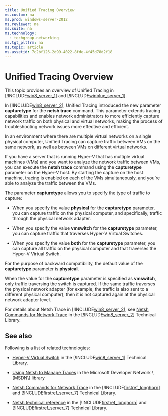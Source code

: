 ```yaml
---
title: Unified Tracing Overview
ms.custom: na
ms.prod: windows-server-2012
ms.reviewer: na
ms.suite: na
ms.technology: 
  - techgroup-networking
ms.tgt_pltfrm: na
ms.topic: article
ms.assetid: 7c2bf126-2d99-4022-8fde-4f45d78d2f18
---
```

# Unified Tracing Overview
This topic provides an overview of Unified Tracing in [!INCLUDE[win8_server_1](../Token/win8_server_1_md.md)] and [!INCLUDE[winblue_server_1](../Token/winblue_server_1_md.md)].  
  
In [!INCLUDE[win8_server_2](../Token/win8_server_2_md.md)], Unified Tracing introduced the new parameter **capturetype** for the **netsh trace** command. This parameter extends tracing capabilities and enables network administrators to more efficiently capture network traffic on both physical and virtual networks, making the process of troubleshooting network issues more effective and efficient.  
  
In an environment where there are multiple virtual networks on a single physical computer, Unified Tracing can capture traffic between VMs on the same network, as well as between VMs on different virtual networks.  
  
If you have a server that is running Hyper\-V that has multiple virtual machines \(VMs\) and you want to analyze the network traffic between VMs, you can execute the **netsh trace** command using the **capturetype** parameter on the Hyper\-V host. By starting the capture on the host machine, tracing is enabled on each of the VMs simultaneously, and you’re able to analyze the traffic between the VMs.  
  
The parameter **capturetype** allows you to specify the type of traffic to capture:  
  
-   When you specify the value **physical** for the **capturetype** parameter, you can capture traffic on the physical computer, and specifically, traffic through the physical network adapter.  
  
-   When you specify the value **vmswitch** for the **capturetype** parameter, you can capture traffic that traverses Hyper\-V Virtual Switches.  
  
-   When you specify the value **both** for the **capturetype** parameter, you can capture all traffic on the physical computer and that traverses the Hyper\-V Virtual Switch.  
  
For the purpose of backward compatibility, the default value of the **capturetype** parameter is **physical**.  
  
When the value for the **capturetype** parameter is specified as **vmswitch**, only traffic traversing the switch is captured. If the same traffic traverses the physical network adapter \(for example, the traffic is also sent to a different physical computer\), then it is not captured again at the physical network adapter level.  
  
For details about Netsh Trace in [!INCLUDE[win8_server_2](../Token/win8_server_2_md.md)], see [Netsh Commands for Network Trace](http://technet.microsoft.com/library/jj129397.aspx) in the [!INCLUDE[win8_server_2](../Token/win8_server_2_md.md)] Technical Library.  
  
## <a name="BKMK_LINKS"></a>See also  
Following is a list of related technologies:  
  
-   [Hyper\-V Virtual Switch](http://technet.microsoft.com/library/hh831823.aspx) in the [!INCLUDE[win8_server_1](../Token/win8_server_1_md.md)] Technical Library.  
  
-   [Using Netsh to Manage Traces](http://msdn.microsoft.com/library/windows/desktop/dd569142(v=vs.85).aspx) in the Microsoft Developer Network \(MSDN\) library  
  
-   [Netsh Commands for Network Trace](http://technet.microsoft.com/library/dd878517(WS.10).aspx) in the [!INCLUDE[firstref_longhorn](../Token/firstref_longhorn_md.md)] and [!INCLUDE[firstref_server_7](../Token/firstref_server_7_md.md)] Technical Library.  
  
-   [Netsh technical reference](http://technet.microsoft.com/library/cc725935(WS.10).aspx) in the [!INCLUDE[firstref_longhorn](../Token/firstref_longhorn_md.md)] and [!INCLUDE[firstref_server_7](../Token/firstref_server_7_md.md)] Technical Library.  
  
